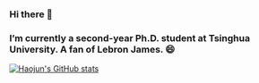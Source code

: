 ### Hi there 👋
### I’m currently a second-year Ph.D. student at Tsinghua University. A fan of Lebron James. 😄

<!--**jianghaojun/jianghaojun** is a ✨ _special_ ✨ repository because its `README.md` (this file) appears on your GitHub profile.

Here are some ideas to get you started:

- 🔭 I’m currently working on ...
- 🌱 I’m currently learning ...
- 👯 I’m looking to collaborate on ...
- 🤔 I’m looking for help with ...
- 💬 Ask me about ...
- 📫 How to reach me: ...
- 😄 Pronouns: ...
- ⚡ Fun fact: ...
-->

[![Haojun's GitHub stats](https://github-readme-stats.vercel.app/api?username=jianghaojun)](https://github.com/anuraghazra/github-readme-stats&theme=radical)
